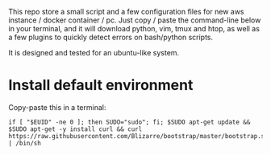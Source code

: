 This repo store a small script and a few configuration files for new aws instance / docker container / pc. Just copy / paste the command-line below in your terminal, and it will download python, vim, tmux and htop, as well as a few plugins to quickly detect errors on bash/python scripts.

It is designed and tested for an ubuntu-like system.

# Install default environment

Copy-paste this in a terminal:

```
if [ "$EUID" -ne 0 ]; then SUDO="sudo"; fi; $SUDO apt-get update && $SUDO apt-get -y install curl && curl https://raw.githubusercontent.com/Blizarre/bootstrap/master/bootstrap.sh | /bin/sh
```
